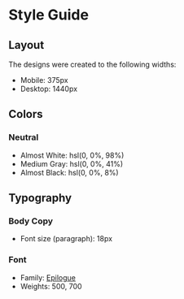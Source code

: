 # Style Guide

## Layout

The designs were created to the following widths:

- Mobile: 375px
- Desktop: 1440px


## Colors

### Neutral

- Almost White: hsl(0, 0%, 98%)
- Medium Gray: hsl(0, 0%, 41%)
- Almost Black: hsl(0, 0%, 8%)

## Typography

### Body Copy

- Font size (paragraph): 18px

### Font

- Family: [Epilogue](https://fonts.google.com/specimen/Epilogue)
- Weights: 500, 700
